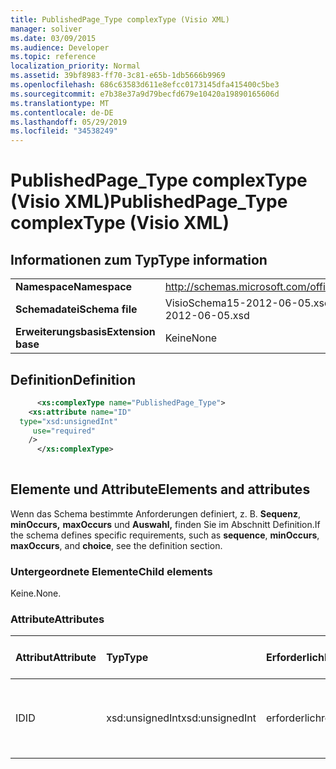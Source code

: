 ```yaml
---
title: PublishedPage_Type complexType (Visio XML)
manager: soliver
ms.date: 03/09/2015
ms.audience: Developer
ms.topic: reference
localization_priority: Normal
ms.assetid: 39bf8983-ff70-3c81-e65b-1db5666b9969
ms.openlocfilehash: 686c63583d611e8efcc0173145dfa415400c5be3
ms.sourcegitcommit: e7b38e37a9d79becfd679e10420a19890165606d
ms.translationtype: MT
ms.contentlocale: de-DE
ms.lasthandoff: 05/29/2019
ms.locfileid: "34538249"
---
```

# <a name="publishedpage_type-complextype-visio-xml"></a><span data-ttu-id="0cbc7-102">PublishedPage_Type complexType (Visio XML)</span><span class="sxs-lookup"><span data-stu-id="0cbc7-102">PublishedPage_Type complexType (Visio XML)</span></span>

## <a name="type-information"></a><span data-ttu-id="0cbc7-103">Informationen zum Typ</span><span class="sxs-lookup"><span data-stu-id="0cbc7-103">Type information</span></span>

|||
|:-----|:-----|
|<span data-ttu-id="0cbc7-104">**Namespace**</span><span class="sxs-lookup"><span data-stu-id="0cbc7-104">**Namespace**</span></span> <br/> |http://schemas.microsoft.com/office/visio/2011/1/core  <br/> |
|<span data-ttu-id="0cbc7-105">**Schemadatei**</span><span class="sxs-lookup"><span data-stu-id="0cbc7-105">**Schema file**</span></span> <br/> |<span data-ttu-id="0cbc7-106">VisioSchema15-2012-06-05.xsd</span><span class="sxs-lookup"><span data-stu-id="0cbc7-106">VisioSchema15-2012-06-05.xsd</span></span>  <br/> |
|<span data-ttu-id="0cbc7-107">**Erweiterungsbasis**</span><span class="sxs-lookup"><span data-stu-id="0cbc7-107">**Extension base**</span></span> <br/> |<span data-ttu-id="0cbc7-108">Keine</span><span class="sxs-lookup"><span data-stu-id="0cbc7-108">None</span></span>  <br/> |
   
## <a name="definition"></a><span data-ttu-id="0cbc7-109">Definition</span><span class="sxs-lookup"><span data-stu-id="0cbc7-109">Definition</span></span>

```XML
      <xs:complexType name="PublishedPage_Type">
    <xs:attribute name="ID"
  type="xsd:unsignedInt"
     use="required"
    />
      </xs:complexType>
      
```

## <a name="elements-and-attributes"></a><span data-ttu-id="0cbc7-110">Elemente und Attribute</span><span class="sxs-lookup"><span data-stu-id="0cbc7-110">Elements and attributes</span></span>

<span data-ttu-id="0cbc7-111">Wenn das Schema bestimmte Anforderungen definiert, z. B. **Sequenz**, **minOccurs,** **maxOccurs** und **Auswahl,** finden Sie im Abschnitt Definition.</span><span class="sxs-lookup"><span data-stu-id="0cbc7-111">If the schema defines specific requirements, such as **sequence**, **minOccurs**, **maxOccurs**, and **choice**, see the definition section.</span></span> 
  
### <a name="child-elements"></a><span data-ttu-id="0cbc7-112">Untergeordnete Elemente</span><span class="sxs-lookup"><span data-stu-id="0cbc7-112">Child elements</span></span>

<span data-ttu-id="0cbc7-113">Keine.</span><span class="sxs-lookup"><span data-stu-id="0cbc7-113">None.</span></span>
  
### <a name="attributes"></a><span data-ttu-id="0cbc7-114">Attribute</span><span class="sxs-lookup"><span data-stu-id="0cbc7-114">Attributes</span></span>

|<span data-ttu-id="0cbc7-115">**Attribut**</span><span class="sxs-lookup"><span data-stu-id="0cbc7-115">**Attribute**</span></span>|<span data-ttu-id="0cbc7-116">**Typ**</span><span class="sxs-lookup"><span data-stu-id="0cbc7-116">**Type**</span></span>|<span data-ttu-id="0cbc7-117">**Erforderlich**</span><span class="sxs-lookup"><span data-stu-id="0cbc7-117">**Required**</span></span>|<span data-ttu-id="0cbc7-118">**Beschreibung**</span><span class="sxs-lookup"><span data-stu-id="0cbc7-118">**Description**</span></span>|<span data-ttu-id="0cbc7-119">**Mögliche Werte**</span><span class="sxs-lookup"><span data-stu-id="0cbc7-119">**Possible values**</span></span>|
|:-----|:-----|:-----|:-----|:-----|
|<span data-ttu-id="0cbc7-120">ID</span><span class="sxs-lookup"><span data-stu-id="0cbc7-120">ID</span></span>  <br/> |<span data-ttu-id="0cbc7-121">xsd:unsignedInt</span><span class="sxs-lookup"><span data-stu-id="0cbc7-121">xsd:unsignedInt</span></span>  <br/> |<span data-ttu-id="0cbc7-122">erforderlich</span><span class="sxs-lookup"><span data-stu-id="0cbc7-122">required</span></span>  <br/> ||<span data-ttu-id="0cbc7-123">Werte des xsd:unsignedInt-Typs.</span><span class="sxs-lookup"><span data-stu-id="0cbc7-123">Values of the xsd:unsignedInt type.</span></span>  <br/> |
   

